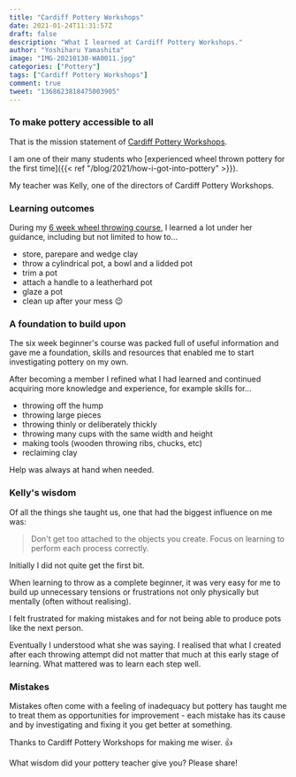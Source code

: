 ```yaml
---
title: "Cardiff Pottery Workshops"
date: 2021-01-24T11:31:57Z
draft: false
description: "What I learned at Cardiff Pottery Workshops."
author: "Yoshiharu Yamashita"
image: "IMG-20210130-WA0011.jpg"
categories: ["Pottery"]
tags: ["Cardiff Pottery Workshops"]
comment: true
tweet: "1368623818475003905"
---
```


### To make pottery accessible to all

That is the mission statement of [Cardiff Pottery Workshops](http://www.cardiffpotteryworkshops.com/).

I am one of their many students who [experienced wheel thrown pottery for the first time]({{< ref "/blog/2021/how-i-got-into-pottery" >}}).

My teacher was Kelly, one of the directors of Cardiff Pottery Workshops.

### Learning outcomes

During my [6 week wheel throwing course](http://www.cardiffpotteryworkshops.com/throwing), I learned a lot under her guidance, including but not limited to how to...

- store, parepare and wedge clay
- throw a cylindrical pot, a bowl and a lidded pot
- trim a pot
- attach a handle to a leatherhard pot
- glaze a pot
- clean up after your mess :wink:

### A foundation to build upon

The six week beginner's course was packed full of useful information and gave me a foundation, skills and resources that enabled me to start investigating pottery on my own.

After becoming a member I refined what I had learned and continued acquiring more knowledge and experience, for example skills for...

- throwing off the hump
- throwing large pieces
- throwing thinly or deliberately thickly
- throwing many cups with the same width and height
- making tools (wooden throwing ribs, chucks, etc)
- reclaiming clay

Help was always at hand when needed.

### Kelly's wisdom

Of all the things she taught us, one that had the biggest influence on me was:

> Don't get too attached to the objects you create. Focus on learning to perform each process correctly.

Initially I did not quite get the first bit.

When learning to throw as a complete beginner, it was very easy for me to build up unnecessary tensions or frustrations not only physically but mentally (often without realising).

I felt frustrated for making mistakes and for not being able to produce pots like the next person.

Eventually I understood what she was saying. I realised that what I created after each throwing attempt did not matter that much at this early stage of learning. What mattered was to learn each step well.

### Mistakes

Mistakes often come with a feeling of inadequacy but pottery has taught me to treat them as opportunities for improvement - each mistake has its cause and by investigating and fixing it you get better at something.

Thanks to Cardiff Pottery Workshops for making me wiser. :thumbsup:

What wisdom did your pottery teacher give you? Please share!
